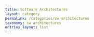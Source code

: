 ```yaml
---
title: Software Architectures
layout: category
permalink: /categories/sw-architectures
taxonomy: sw architectures
entries_layout: list
---
```


